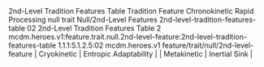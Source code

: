 <ability>
  <name>2nd-Level Tradition Features Table</name>
  <keywords>
    <keyword>Tradition</keyword>
  </keywords>
  <type>Feature</type>
  <distance>Chronokinetic</distance>
  <target>Rapid Processing</target>
  <metadata>
    <class>null</class>
    <feature_type>trait</feature_type>
    <file_dpath>Null/2nd-Level Features</file_dpath>
    <item_id>2nd-level-tradition-features-table</item_id>
    <item_index>02</item_index>
    <item_name>2nd-Level Tradition Features Table</item_name>
    <level>2</level>
    <scc>mcdm.heroes.v1:feature.trait.null.2nd-level-feature:2nd-level-tradition-features-table</scc>
    <scdc>1.1.1:5.1.2.5:02</scdc>
    <source>mcdm.heroes.v1</source>
    <type>feature/trait/null/2nd-level-feature</type>
  </metadata>
  <effects>
    <effect type="mundane">| Cryokinetic   | Entropic Adaptability |
| Metakinetic   | Inertial Sink         |</effect>
  </effects>
</ability>
